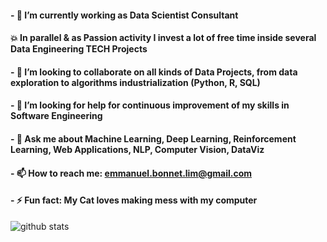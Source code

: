 #### - 🔭 I’m currently working as Data Scientist Consultant
####    💥  In parallel & as Passion activity I invest a lot of free time inside several Data Engineering TECH Projects 
#### - 🤝 I’m looking to collaborate on all kinds of Data Projects, from data exploration to algorithms industrialization (Python, R, SQL)
#### - 🤔 I’m looking for help for continuous improvement of my skills in Software Engineering
#### - 💬 Ask me about Machine Learning, Deep Learning, Reinforcement Learning, Web Applications, NLP, Computer Vision, DataViz
#### - 📫 How to reach me: emmanuel.bonnet.lim@gmail.com 
#### - ⚡ Fun fact: My Cat loves making mess with my computer

![github stats](https://github-readme-stats.vercel.app/api?username=Manu87DS&show_icons=true&theme=radical)

